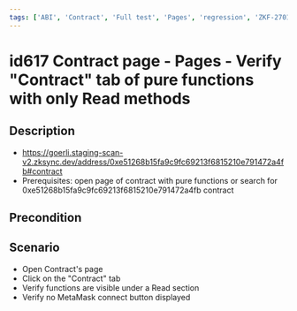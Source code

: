 ```yaml
---
tags: ['ABI', 'Contract', 'Full test', 'Pages', 'regression', 'ZKF-2701', 'Active']
---
```


# id617 Contract page - Pages - Verify "Contract" tab of pure functions with only Read methods

## Description
  - https://goerli.staging-scan-v2.zksync.dev/address/0xe51268b15fa9c9fc69213f6815210e791472a4fb#contract
  - Prerequisites: open page of contract with pure functions or search for 0xe51268b15fa9c9fc69213f6815210e791472a4fb contract

## Precondition


## Scenario
- Open Contract's page
- Click on the "Contract" tab
- Verify functions are visible under a Read section
- Verify no MetaMask connect button displayed
